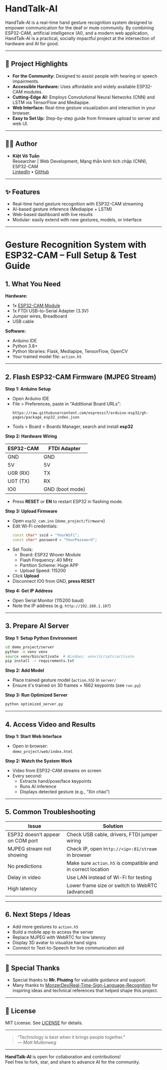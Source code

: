 # HandTalk-AI

HandTalk-AI is a real-time hand gesture recognition system designed to empower communication for the deaf or mute community. By combining ESP32-CAM, artificial intelligence (AI), and a modern web application, HandTalk-AI is a practical, socially impactful project at the intersection of hardware and AI for good.

---

## 🌟 Project Highlights

- **For the Community:** Designed to assist people with hearing or speech impairments.
- **Accessible Hardware:** Uses affordable and widely available ESP32-CAM modules.
- **Cutting-Edge AI:** Employs Convolutional Neural Networks (CNN) and LSTM via TensorFlow and Mediapipe.
- **Web Interface:** Real-time gesture visualization and interaction in your browser.
- **Easy to Set Up:** Step-by-step guide from firmware upload to server and web UI.

---

## 👨‍💻 Author

- **Kiệt Võ Tuấn**  
  Researcher | Web Development, Mạng thần kinh tích chập (CNN), ESP32-CAM  
  [LinkedIn](https://www.linkedin.com/in/ki%E1%BB%87t-v%C3%B5-tu%E1%BA%A5n-ab2001346/) • [GitHub](https://github.com/vtkiet2007)

---

## ✨ Features

- Real-time hand gesture recognition with ESP32-CAM streaming
- AI-based gesture inference (Mediapipe + LSTM)
- Web-based dashboard with live results
- Modular: easily extend with new gestures, models, or interface

---

# Gesture Recognition System with ESP32-CAM – Full Setup & Test Guide

## 1. What You Need

**Hardware:**
- 1x [ESP32-CAM Module](https://docs.ai-thinker.com/en/esp32-cam)
- 1x FTDI USB-to-Serial Adapter (3.3V)
- Jumper wires, Breadboard
- USB cable

**Software:**
- Arduino IDE
- Python 3.8+
- Python libraries: Flask, Mediapipe, TensorFlow, OpenCV
- Your trained model file: `action.h5`

---

## 2. Flash ESP32-CAM Firmware (MJPEG Stream)

**Step 1: Arduino Setup**
- Open Arduino IDE
- File > Preferences, paste in "Additional Board URLs":
  ```
  https://raw.githubusercontent.com/espressif/arduino-esp32/gh-pages/package_esp32_index.json
  ```
- Tools > Board > Boards Manager, search and install **esp32**

**Step 2: Hardware Wiring**

| ESP32-CAM | FTDI Adapter    |
| --------- | --------------- |
| GND       | GND             |
| 5V        | 5V              |
| U0R (RX)  | TX              |
| U0T (TX)  | RX              |
| IO0       | GND (boot mode) |

- Press **RESET** or **EN** to restart ESP32 in flashing mode.

**Step 3: Upload Firmware**
- Open `esp32_cam.ino` (`demo_project/firmware`)
- Edit Wi-Fi credentials:
  ```cpp
  const char* ssid = "YourWiFi";
  const char* password = "YourPassword";
  ```
- Set Tools:
    - Board: ESP32 Wrover Module
    - Flash Frequency: 40 MHz
    - Partition Scheme: Huge APP
    - Upload Speed: 115200
- Click **Upload**
- Disconnect IO0 from GND, **press RESET**

**Step 4: Get IP Address**
- Open Serial Monitor (115200 baud)
- Note the IP address (e.g. `http://192.168.1.107`)

---

## 3. Prepare AI Server

**Step 1: Setup Python Environment**
```bash
cd demo_project/server
python -m venv venv
source venv/bin/activate  # Windows: venv\Scripts\activate
pip install -r requirements.txt
```

**Step 2: Add Model**
- Place trained gesture model (`action.h5`) in `server/`
- Ensure it's trained on 30 frames × 1662 keypoints (see `run.py`)

**Step 3: Run Optimized Server**
```bash
python optimized_server.py
```

---

## 4. Access Video and Results

**Step 1: Start Web Interface**
- Open in browser:  
  `demo_project/web/index.html`

**Step 2: Watch the System Work**
- Video from ESP32-CAM streams on screen
- Every second:
    - Extracts hand/pose/face keypoints
    - Runs AI inference
    - Displays detected gesture (e.g., “Xin chào”)

---

## 5. Common Troubleshooting

| Issue                            | Solution                                                      |
| -------------------------------- | ------------------------------------------------------------- |
| ESP32 doesn’t appear on COM port | Check USB cable, drivers, FTDI jumper wiring                  |
| MJPEG stream not showing         | Check IP, open `http://<ip>:81/stream` in browser             |
| No predictions                   | Make sure `action.h5` is compatible and in correct location   |
| Delay in video                   | Use LAN instead of Wi-Fi for testing                          |
| High latency                     | Lower frame size or switch to WebRTC (advanced)               |

---

## 6. Next Steps / Ideas

- Add more gestures to `action.h5`
- Build a mobile app to access the server
- Replace MJPEG with WebRTC for low latency
- Display 3D avatar to visualize hand signs
- Connect to Text-to-Speech for live communication aid

---
## 🙏 Special Thanks

- Special thanks to **Mr. Phương** for valuable guidance and support.
- Many thanks to [MonzerDev/Real-Time-Sign-Language-Recognition](https://github.com/MonzerDev/Real-Time-Sign-Language-Recognition) for inspiring ideas and technical references that helped shape this project.

---

## 📄 License

MIT License. See [LICENSE](LICENSE) for details.

---

> “Technology is best when it brings people together.”  
> *— Matt Mullenweg*

---

**HandTalk-AI** is open for collaboration and contributions!  
Feel free to fork, star, and share to advance AI for the community.
